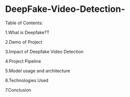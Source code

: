 # DeepFake-Video-Detection-
Table of Contents:

1.What is Deepfake?T

2.Demo of Project

3.Impact of Deepfake Video Detection 

4.Project Pipeline 

5.Model usage and architecture

6.Technologies Used

7.Conclusion
